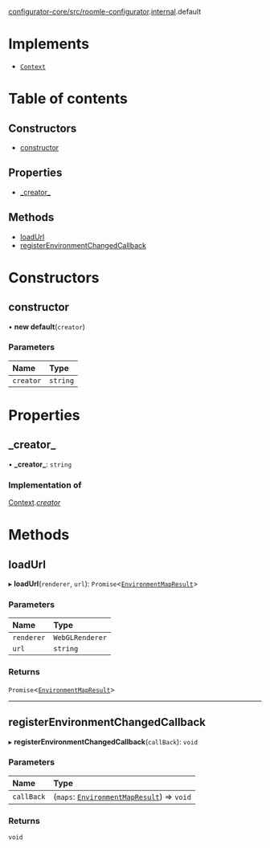 [configurator-core/src/roomle-configurator](../modules/configurator_core_src_roomle_configurator.md).[internal](../modules/configurator_core_src_roomle_configurator._internal_.md).default

# Implements

- [`Context`](../interfaces/configurator_core_src_configurator._internal_.Context.md)

# Table of contents

## Constructors

- [constructor](configurator_core_src_roomle_configurator._internal_.default-25.md#constructor)

## Properties

- [\_creator\_](configurator_core_src_roomle_configurator._internal_.default-25.md#_creator_)

## Methods

- [loadUrl](configurator_core_src_roomle_configurator._internal_.default-25.md#loadurl)
- [registerEnvironmentChangedCallback](configurator_core_src_roomle_configurator._internal_.default-25.md#registerenvironmentchangedcallback)

# Constructors

## constructor

• **new default**(`creator`)

### Parameters

| Name | Type |
| :------ | :------ |
| `creator` | `string` |

# Properties

## \_creator\_

• **\_creator\_**: `string`

### Implementation of

[Context](../interfaces/configurator_core_src_configurator._internal_.Context.md).[_creator_](../interfaces/configurator_core_src_configurator._internal_.Context.md#_creator_)

# Methods

## loadUrl

▸ **loadUrl**(`renderer`, `url`): `Promise`<[`EnvironmentMapResult`](../interfaces/configurator_core_src_roomle_configurator._internal_.EnvironmentMapResult.md)\>

### Parameters

| Name | Type |
| :------ | :------ |
| `renderer` | `WebGLRenderer` |
| `url` | `string` |

### Returns

`Promise`<[`EnvironmentMapResult`](../interfaces/configurator_core_src_roomle_configurator._internal_.EnvironmentMapResult.md)\>

___

## registerEnvironmentChangedCallback

▸ **registerEnvironmentChangedCallback**(`callBack`): `void`

### Parameters

| Name | Type |
| :------ | :------ |
| `callBack` | (`maps`: [`EnvironmentMapResult`](../interfaces/configurator_core_src_roomle_configurator._internal_.EnvironmentMapResult.md)) => `void` |

### Returns

`void`
